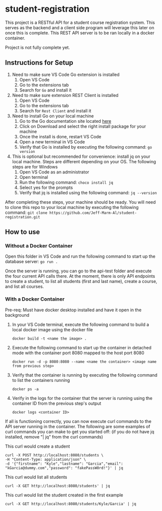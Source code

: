 # student-registration
This project is a RESTful API for a student course registration system. This serves as the backend and a client side program will leverage this later on once this is complete. This REST API server is to be ran locally in a docker container.

Project is not fully complete yet.

## Instructions for Setup
1. Need to make sure VS Code Go extension is installed
    1. Open VS Code
    2. Go to the extensions tab 
    3. Search for ```Go``` and install it
2. Need to make sure extension REST Client is installed
    1. Open VS Code
    2. Go to the extensions tab 
    3. Search for ```Rest Client``` and install it
3. Need to install Go on your local machine
    1. Go to the Go documentation site located [here](https://go.dev/)
    2. Click on Download and select the right install package for your machine
    3. Once the install is done, restart VS Code 
    4. Open a new terminal in VS Code
    5. Verify that Go is installed by executing the following command: ```go version```
4. This is optional but recommended for convenience: install jq on your local machine. Steps are different depending on your OS. The following steps are for Windows
    1. Open VS Code as an administrator
    2. Open terminal
    3. Run the following command: ```choco install jq```
    4. Select yes for the prompts
    5. Verify that jq is installed using the following command: ```jq --version```

After completing these steps, your machine should be ready. You will need to clone this repo to your local machine by executing the following command: 
    ```
    git clone https://github.com/Jeff-Marm-Al/student-registration.git
    ```

## How to use
### Without a Docker Container
Open this folder in VS Code and run the following command to start up the database server: 
```go run .```

Once the server is running, you can go to the api-test folder and execute the four current API calls there. At the moment, there is only API endpoints to create a student, to list all students (first and last name), create a course, and list all courses.

### With a Docker Container
Pre-req: Must have docker desktop installed and have it open in the background

1. In your VS Code terminal, execute the following command to build a local docker image using the docker file
    ```
    docker build -t <name the image> .
    ```

2. Execute the following command to start up the container in detached mode with the container port 8080 mapped to the host port 8080
    ```
    docker run -d -p 8080:8080 --name <name the container> <image name from previous step>
    ```

3. Verify that the container is running by executing the following command to list the containers running
    ```
    docker ps -a
    ```

4. Verify in the logs for the container that the server is running using the container ID from the previous step's output
    ```
    docker logs <container ID>
    ```

If all is functioning correctly, you can now execute curl commands to the API server running in the container. The following are some examples of curl commands you can make to get you started off:
(if you do not have jq installed, remove "| jq" from the curl commands)

This curl would create a student
```
curl -X POST http://localhost:8080/students \
-H "Content-Type: application/json" \
-d '{"firstname": "Kyle","lastname": "Garcia","email": "kGarcia@dummy.com","password": "fakePassW0rd!"}' | jq
```

This curl would list all students
```
curl -X GET http://localhost:8080/students' | jq
```

This curl would list the student created in the first example
```
curl -X GET http://localhost:8080/students/Kyle/Garcia' | jq
```